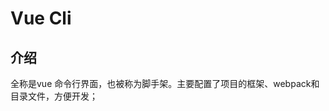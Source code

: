 <!--
 * @Author: your name
 * @Date: 2020-03-02 09:55:02
 * @LastEditTime: 2020-03-18 15:05:05
 * @LastEditors: Please set LastEditors
 * @Description: In User Settings Edit
 * @FilePath: \vue-note\Vue\Vue-cli.md
 -->

# Vue Cli

## 介绍

全称是vue 命令行界面，也被称为脚手架。主要配置了项目的框架、webpack和目录文件，方便开发；
